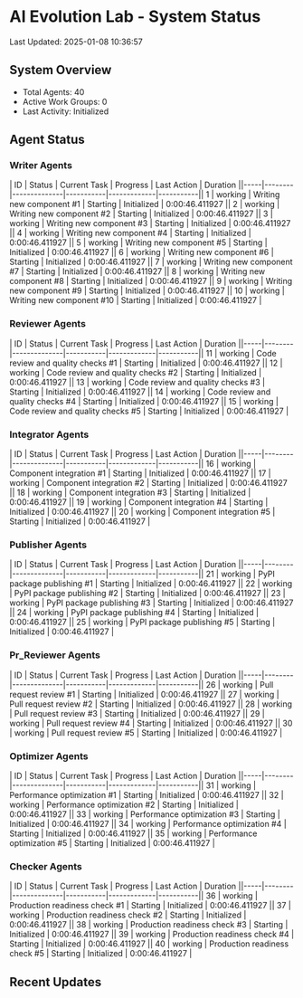 # AI Evolution Lab - System Status
Last Updated: 2025-01-08 10:36:57

## System Overview
- Total Agents: 40
- Active Work Groups: 0
- Last Activity: Initialized

## Agent Status

### Writer Agents
| ID | Status | Current Task | Progress | Last Action | Duration ||-----|--------|--------------|-----------|-------------|-----------|| 1 | working | Writing new component #1 | Starting | Initialized | 0:00:46.411927 || 2 | working | Writing new component #2 | Starting | Initialized | 0:00:46.411927 || 3 | working | Writing new component #3 | Starting | Initialized | 0:00:46.411927 || 4 | working | Writing new component #4 | Starting | Initialized | 0:00:46.411927 || 5 | working | Writing new component #5 | Starting | Initialized | 0:00:46.411927 || 6 | working | Writing new component #6 | Starting | Initialized | 0:00:46.411927 || 7 | working | Writing new component #7 | Starting | Initialized | 0:00:46.411927 || 8 | working | Writing new component #8 | Starting | Initialized | 0:00:46.411927 || 9 | working | Writing new component #9 | Starting | Initialized | 0:00:46.411927 || 10 | working | Writing new component #10 | Starting | Initialized | 0:00:46.411927 |
### Reviewer Agents
| ID | Status | Current Task | Progress | Last Action | Duration ||-----|--------|--------------|-----------|-------------|-----------|| 11 | working | Code review and quality checks #1 | Starting | Initialized | 0:00:46.411927 || 12 | working | Code review and quality checks #2 | Starting | Initialized | 0:00:46.411927 || 13 | working | Code review and quality checks #3 | Starting | Initialized | 0:00:46.411927 || 14 | working | Code review and quality checks #4 | Starting | Initialized | 0:00:46.411927 || 15 | working | Code review and quality checks #5 | Starting | Initialized | 0:00:46.411927 |
### Integrator Agents
| ID | Status | Current Task | Progress | Last Action | Duration ||-----|--------|--------------|-----------|-------------|-----------|| 16 | working | Component integration #1 | Starting | Initialized | 0:00:46.411927 || 17 | working | Component integration #2 | Starting | Initialized | 0:00:46.411927 || 18 | working | Component integration #3 | Starting | Initialized | 0:00:46.411927 || 19 | working | Component integration #4 | Starting | Initialized | 0:00:46.411927 || 20 | working | Component integration #5 | Starting | Initialized | 0:00:46.411927 |
### Publisher Agents
| ID | Status | Current Task | Progress | Last Action | Duration ||-----|--------|--------------|-----------|-------------|-----------|| 21 | working | PyPI package publishing #1 | Starting | Initialized | 0:00:46.411927 || 22 | working | PyPI package publishing #2 | Starting | Initialized | 0:00:46.411927 || 23 | working | PyPI package publishing #3 | Starting | Initialized | 0:00:46.411927 || 24 | working | PyPI package publishing #4 | Starting | Initialized | 0:00:46.411927 || 25 | working | PyPI package publishing #5 | Starting | Initialized | 0:00:46.411927 |
### Pr_Reviewer Agents
| ID | Status | Current Task | Progress | Last Action | Duration ||-----|--------|--------------|-----------|-------------|-----------|| 26 | working | Pull request review #1 | Starting | Initialized | 0:00:46.411927 || 27 | working | Pull request review #2 | Starting | Initialized | 0:00:46.411927 || 28 | working | Pull request review #3 | Starting | Initialized | 0:00:46.411927 || 29 | working | Pull request review #4 | Starting | Initialized | 0:00:46.411927 || 30 | working | Pull request review #5 | Starting | Initialized | 0:00:46.411927 |
### Optimizer Agents
| ID | Status | Current Task | Progress | Last Action | Duration ||-----|--------|--------------|-----------|-------------|-----------|| 31 | working | Performance optimization #1 | Starting | Initialized | 0:00:46.411927 || 32 | working | Performance optimization #2 | Starting | Initialized | 0:00:46.411927 || 33 | working | Performance optimization #3 | Starting | Initialized | 0:00:46.411927 || 34 | working | Performance optimization #4 | Starting | Initialized | 0:00:46.411927 || 35 | working | Performance optimization #5 | Starting | Initialized | 0:00:46.411927 |
### Checker Agents
| ID | Status | Current Task | Progress | Last Action | Duration ||-----|--------|--------------|-----------|-------------|-----------|| 36 | working | Production readiness check #1 | Starting | Initialized | 0:00:46.411927 || 37 | working | Production readiness check #2 | Starting | Initialized | 0:00:46.411927 || 38 | working | Production readiness check #3 | Starting | Initialized | 0:00:46.411927 || 39 | working | Production readiness check #4 | Starting | Initialized | 0:00:46.411927 || 40 | working | Production readiness check #5 | Starting | Initialized | 0:00:46.411927 |

## Recent Updates

